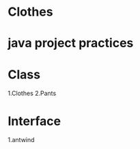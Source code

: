 # Clothes

java project practices
============================

# Class

1.Clothes
2.Pants

# Interface
1.antwind